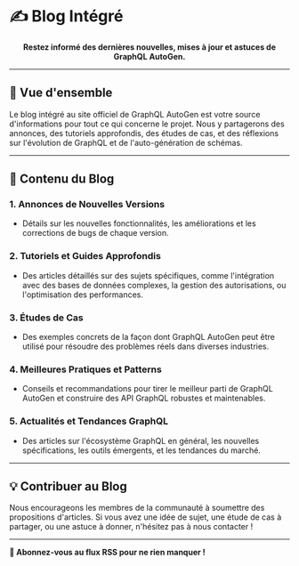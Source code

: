 # ✍️ Blog Intégré

<div align="center">

**Restez informé des dernières nouvelles, mises à jour et astuces de GraphQL AutoGen.**

</div>

---

## 🎯 Vue d'ensemble

Le blog intégré au site officiel de GraphQL AutoGen est votre source d'informations pour tout ce qui concerne le projet. Nous y partagerons des annonces, des tutoriels approfondis, des études de cas, et des réflexions sur l'évolution de GraphQL et de l'auto-génération de schémas.

---

## 🚀 Contenu du Blog

### 1. Annonces de Nouvelles Versions

-   Détails sur les nouvelles fonctionnalités, les améliorations et les corrections de bugs de chaque version.

### 2. Tutoriels et Guides Approfondis

-   Des articles détaillés sur des sujets spécifiques, comme l'intégration avec des bases de données complexes, la gestion des autorisations, ou l'optimisation des performances.

### 3. Études de Cas

-   Des exemples concrets de la façon dont GraphQL AutoGen peut être utilisé pour résoudre des problèmes réels dans diverses industries.

### 4. Meilleures Pratiques et Patterns

-   Conseils et recommandations pour tirer le meilleur parti de GraphQL AutoGen et construire des API GraphQL robustes et maintenables.

### 5. Actualités et Tendances GraphQL

-   Des articles sur l'écosystème GraphQL en général, les nouvelles spécifications, les outils émergents, et les tendances du marché.

---

## 💡 Contribuer au Blog

Nous encourageons les membres de la communauté à soumettre des propositions d'articles. Si vous avez une idée de sujet, une étude de cas à partager, ou une astuce à donner, n'hésitez pas à nous contacter !

---

**🎉 Abonnez-vous au flux RSS pour ne rien manquer !**

